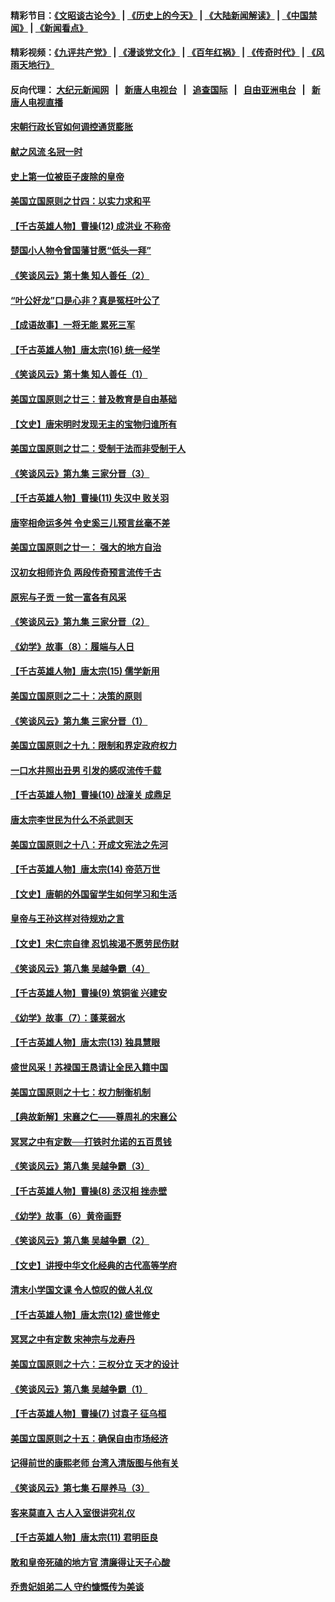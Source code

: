 #### 精彩节目：[《文昭谈古论今》](http://155.138.201.177/wenzhao) | [《历史上的今天》](http://155.138.201.177/today-in-history) | [《大陆新闻解读》](http://155.138.201.177/ntdtv-comedy) | [《中国禁闻》](http://155.138.201.177/ntdtv-news) | [《新闻看点》](http://155.138.201.177/news-insight) 

 #### 精彩视频：[《九评共产党》](http://155.138.201.177:10000/videos/jiuping) | [《漫谈党文化》](http://155.138.201.177:10000/videos/mtdwh) | [《百年红祸》](http://155.138.201.177:10000/videos/bnhh) | [《传奇时代》](http://155.138.201.177:10000/videos/legend) | [《风雨天地行》](http://155.138.201.177:10000/videos/fytdx) 

 #### 反向代理： [大纪元新闻网](http://155.138.201.177:10080/) &nbsp;&nbsp;|&nbsp;&nbsp; [新唐人电视台](http://155.138.201.177:8000/) &nbsp;&nbsp;|&nbsp;&nbsp; [追查国际](http://155.138.201.177:10010/) &nbsp;&nbsp;|&nbsp;&nbsp; [自由亚洲电台](http://155.138.201.177:9800/) &nbsp;&nbsp;|&nbsp;&nbsp; [新唐人电视直播](http://155.138.201.177/) 

#### [宋朝行政长官如何调控通货膨胀](../pages/nsc975/n11055933.md?t=02191837) 

#### [献之风流 名冠一时](../pages/nsc975/n11011196.md?t=02191837) 

#### [史上第一位被臣子废除的皇帝](../pages/nsc975/n11053637.md?t=02191837) 

#### [美国立国原则之廿四：以实力求和平](../pages/nsc975/n11046955.md?t=02191837) 

#### [【千古英雄人物】曹操(12) 成洪业 不称帝](../pages/nsc975/n7783338.md?t=02191837) 

#### [楚国小人物令曾国藩甘愿“低头一拜”](../pages/nsc975/n11013087.md?t=02191837) 

#### [《笑谈风云》第十集 知人善任（2）](../pages/nsc975/n11044937.md?t=02191837) 

#### [“叶公好龙”口是心非？真是冤枉叶公了](../pages/nsc975/n11008777.md?t=02191837) 

#### [【成语故事】一将无能 累死三军](../pages/nsc975/n11046538.md?t=02191837) 

#### [【千古英雄人物】唐太宗(16) 统一经学](../pages/nsc975/n8046259.md?t=02191837) 

#### [《笑谈风云》第十集 知人善任（1）](../pages/nsc975/n11032532.md?t=02191837) 

#### [美国立国原则之廿三：普及教育是自由基础](../pages/nsc975/n11044655.md?t=02191837) 

#### [【文史】唐宋明时发现无主的宝物归谁所有](../pages/nsc975/n11036075.md?t=02191837) 

#### [美国立国原则之廿二：受制于法而非受制于人](../pages/nsc975/n11038266.md?t=02191837) 

#### [《笑谈风云》第九集 三家分晋（3）](../pages/nsc975/n11028646.md?t=02191837) 

#### [【千古英雄人物】曹操(11) 失汉中 败关羽](../pages/nsc975/n7783328.md?t=02191837) 

#### [唐宰相命运多舛 令史奚三儿预言丝毫不差](../pages/nsc975/n334750.md?t=02191837) 

#### [美国立国原则之廿一： 强大的地方自治](../pages/nsc975/n11036069.md?t=02191837) 

#### [汉初女相师许负 两段传奇预言流传千古](../pages/nsc975/n11035453.md?t=02191837) 

#### [原宪与子贡 一贫一富各有风采](../pages/nsc975/n11013094.md?t=02191837) 

#### [《笑谈风云》第九集 三家分晋（2）](../pages/nsc975/n11028610.md?t=02191837) 

#### [《幼学》故事（8）：履端与人日](../pages/nsc975/n10990550.md?t=02191837) 

#### [【千古英雄人物】唐太宗(15) 儒学新用](../pages/nsc975/n8046225.md?t=02191837) 

#### [美国立国原则之二十：决策的原则](../pages/nsc975/n11034691.md?t=02191837) 

#### [《笑谈风云》第九集 三家分晋（1）](../pages/nsc975/n11028591.md?t=02191837) 

#### [美国立国原则之十九：限制和界定政府权力](../pages/nsc975/n11023895.md?t=02191837) 

#### [一口水井照出丑男 引发的感叹流传千载](../pages/nsc975/n11004598.md?t=02191837) 

#### [【千古英雄人物】曹操(10) 战潼关 成鼎足](../pages/nsc975/n7779963.md?t=02191837) 

#### [唐太宗李世民为什么不杀武则天](../pages/nsc975/n11034040.md?t=02191837) 

#### [美国立国原则之十八：开成文宪法之先河](../pages/nsc975/n11008526.md?t=02191837) 

#### [【千古英雄人物】唐太宗(14) 帝范万世](../pages/nsc975/n8034234.md?t=02191837) 

#### [【文史】唐朝的外国留学生如何学习和生活](../pages/nsc975/n11010825.md?t=02191837) 

#### [皇帝与王孙这样对待规劝之言](../pages/nsc975/n10994666.md?t=02191837) 

#### [【文史】宋仁宗自律 忍饥挨渴不愿劳民伤财](../pages/nsc975/n10997349.md?t=02191837) 

#### [《笑谈风云》第八集 吴越争霸（4）](../pages/nsc975/n11010924.md?t=02191837) 

#### [【千古英雄人物】曹操(9) 筑铜雀 兴建安](../pages/nsc975/n7662497.md?t=02191837) 

#### [《幼学》故事（7）：蓬莱弱水](../pages/nsc975/n10990547.md?t=02191837) 

#### [【千古英雄人物】唐太宗(13) 独具慧眼](../pages/nsc975/n8034179.md?t=02191837) 

#### [盛世风采！苏禄国王恳请让全民入籍中国](../pages/nsc975/n10992284.md?t=02191837) 

#### [美国立国原则之十七：权力制衡机制](../pages/nsc975/n11002624.md?t=02191837) 

#### [【典故新解】宋襄之仁——尊周礼的宋襄公](../pages/nsc975/n11018653.md?t=02191837) 

#### [冥冥之中有定数──打铁时允诺的五百贯钱](../pages/nsc975/n334213.md?t=02191837) 

#### [《笑谈风云》第八集 吴越争霸（3）](../pages/nsc975/n11010889.md?t=02191837) 

#### [【千古英雄人物】曹操(8) 丞汉相 挫赤壁](../pages/nsc975/n7662490.md?t=02191837) 

#### [《幼学》故事（6）黄帝画野](../pages/nsc975/n10990546.md?t=02191837) 

#### [《笑谈风云》第八集 吴越争霸（2）](../pages/nsc975/n10996834.md?t=02191837) 

#### [【文史】讲授中华文化经典的古代高等学府](../pages/nsc975/n11003895.md?t=02191837) 

#### [清末小学国文课 令人惊叹的做人礼仪](../pages/nsc975/n10980226.md?t=02191837) 

#### [【千古英雄人物】唐太宗(12) 盛世修史](../pages/nsc975/n8034115.md?t=02191837) 

#### [冥冥之中有定数 宋神宗与龙寿丹](../pages/nsc975/n11008770.md?t=02191837) 

#### [美国立国原则之十六：三权分立 天才的设计](../pages/nsc975/n10991293.md?t=02191837) 

#### [《笑谈风云》第八集 吴越争霸（1）](../pages/nsc975/n10987751.md?t=02191837) 

#### [【千古英雄人物】曹操(7) 讨袁子 征乌桓](../pages/nsc975/n7662459.md?t=02191837) 

#### [美国立国原则之十五：确保自由市场经济](../pages/nsc975/n10957715.md?t=02191837) 

#### [记得前世的康熙老师 台湾入清版图与他有关](../pages/nsc975/n11004761.md?t=02191837) 

#### [《笑谈风云》第七集 石屋养马（3）](../pages/nsc975/n10964155.md?t=02191837) 

#### [客来莫直入 古人入室很讲究礼仪](../pages/nsc975/n11002636.md?t=02191837) 

#### [【千古英雄人物】唐太宗(11) 君明臣良](../pages/nsc975/n8030388.md?t=02191837) 

#### [敢和皇帝死磕的地方官 清廉得让天子心酸](../pages/nsc975/n10999336.md?t=02191837) 

#### [乔贵妃姐弟二人 守约慷慨传为美谈](../pages/nsc975/n10842491.md?t=02191837) 

